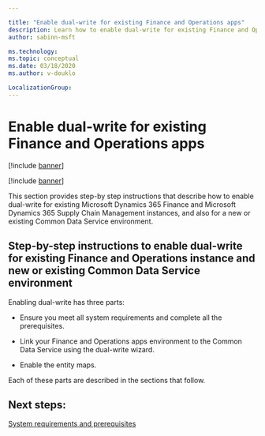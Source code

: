 ```yaml
---

title: "Enable dual-write for existing Finance and Operations apps"
description: Learn how to enable dual-write for existing Finance and Operations apps instances, and also for a new or existing Common Data Service environment.
author: sabinn-msft

ms.technology: 
ms.topic: conceptual
ms.date: 03/18/2020
ms.author: v-douklo

LocalizationGroup: 
---
```


# Enable dual-write for existing Finance and Operations apps

[!include [banner](../../includes/banner.md)]

[!include [banner](../../includes/preview-banner.md)]

This section provides step-by step instructions that describe how to enable dual-write for existing Microsoft Dynamics 365 Finance and Microsoft Dynamics 365 Supply Chain Management instances, and also for a new or existing Common Data Service environment.

## Step-by-step instructions to enable dual-write for existing Finance and Operations instance and new or existing Common Data Service environment

Enabling dual-write has three parts:

* Ensure you meet all system requirements and complete all the prerequisites.

* Link your Finance and Operations apps environment to the Common Data Service using the dual-write wizard.

* Enable the entity maps.

Each of these parts are described in the sections that follow.

## Next steps:

[System requirements and prerequisites](requirements-and-prerequisites.md)

